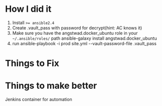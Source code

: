 # How I did it
1. Install `>= ansible2.4`
2. Create .vault_pass with password for decrypt(hint: AC knows it)
3. Make sure you have the angstwad.docker_ubuntu role in your `~/.ansible/roles/` path
        ansible-galaxy install angstwad.docker_ubuntu
4. run
        ansible-playbook -i prod site.yml --vault-password-file .vault_pass

# Things to Fix


# Things to make better
Jenkins container for automation

